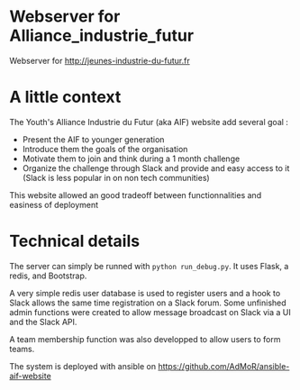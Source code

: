 # Webserver for Alliance_industrie_futur
Webserver for http://jeunes-industrie-du-futur.fr

# A little context
The Youth's Alliance Industrie du Futur (aka AIF) website add several goal :
- Present the AIF to younger generation
- Introduce them the goals of the organisation
- Motivate them to join and think during a 1 month challenge
- Organize the challenge through Slack and provide and easy access to it (Slack is less popular in on non tech communities)

This website allowed an good tradeoff between functionnalities and easiness of deployment

# Technical details
The server can simply be runned with `python run_debug.py`.
It uses Flask, a redis, and Bootstrap.

A very simple redis user database is used to register users and a hook to Slack allows the same time registration on a Slack forum.
Some unfinished admin functions were created to allow message broadcast on Slack via a UI and the Slack API.

A team membership function was also developped to allow users to form teams.

The system is deployed with ansible on https://github.com/AdMoR/ansible-aif-website
